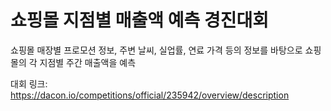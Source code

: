 # 쇼핑몰 지점별 매출액 예측 경진대회

쇼핑몰 매장별 프로모션 정보, 주변 날씨, 실업률, 연료 가격 등의 정보를 바탕으로 쇼핑몰의 각 지점별 주간 매출액을 예측

대회 링크: https://dacon.io/competitions/official/235942/overview/description

